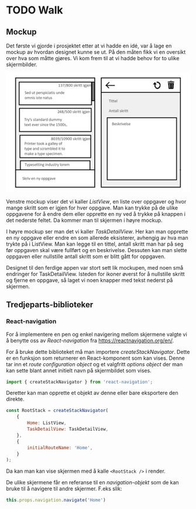# TODO Walk

## Mockup
Det første vi gjorde i prosjektet etter at vi hadde en idé, var å lage en mockup av hvordan designet kunne se ut. På den måten fikk vi en oversikt over hva som måtte gjøres. Vi kom frem til at vi hadde behov for to ulike skjermbilder.

![Mockup](assets/mockup/mockup.png?raw=true "Mockup of the app")

Venstre mockup viser det vi kaller *ListView*, en liste over oppgaver og hvor mange skritt som er igjen for hver oppgave. Man kan trykke på de ulike oppgavene for å endre dem eller opprette en ny ved å trykke på knappen i det nederste feltet. Da kommer man til skjermen i høyre mockup.

I høyre mockup ser man det vi kaller *TaskDetailView*. Her kan man opprette en ny oppgave eller endre en som allerede eksisterer, avhengig av hva man trykte på i ListView. Man kan legge til en tittel, antall skritt man har på seg før oppgaven skal være fullført og en beskrivelse. Dessuten kan man slette oppgaven eller nullstille antall skritt som er blitt gått for oppgaven.

Designet til den ferdige appen var stort sett lik mockupen, med noen små endringer for TaskDetailView. Isteden for ikoner øverst for å nullstille skritt og fjerne en oppgave, så laget vi noen knapper med tekst nederst på skjermen.

## Tredjeparts-biblioteker
### React-navigation
For å implementere en pen og enkel navigering mellom skjermene valgte vi å benytte oss av *React-navigation* fra https://reactnavigation.org/en/.

For å bruke dette biblioteket må man importere *createStackNavigator*. Dette er en funksjon som returnerer en React-komponent som kan vises. Denne tar inn et *route configuration object* og et valgfritt *options object* der man kan sette blant annet initielt navn på skjermbildet som vises.
```javascript
import { createStackNavigator } from 'react-navigation';
```

Deretter kan man opprette et objekt av denne eller bare eksportere den direkte.

```javascript
const RootStack = createStackNavigator(
	{
		Home: ListView,
		TaskDetailView: TaskDetailView,
	},
	{
		initialRouteName: 'Home',
	}
);
```

Da kan man kan vise skjermen med å kalle `<RootStack />` i render.

De ulike skjermene får en referanse til en *navigation-objekt* som de kan bruke til å navigere til andre skjermer. F.eks slik:
```javascript
this.props.navigation.navigate('Home')
```
